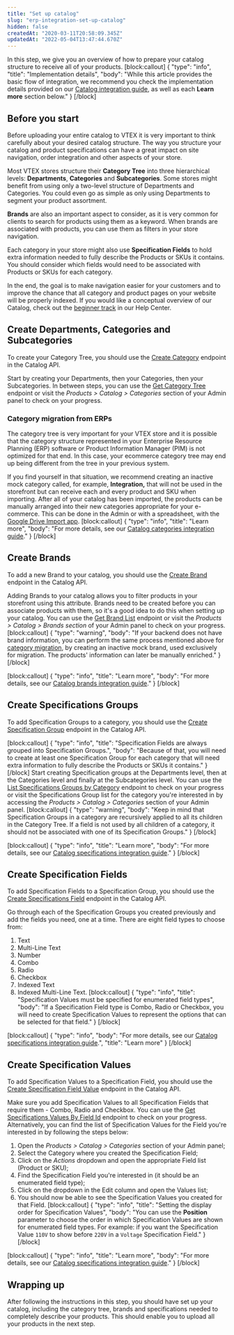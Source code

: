 ```yaml
---
title: "Set up catalog"
slug: "erp-integration-set-up-catalog"
hidden: false
createdAt: "2020-03-11T20:58:09.345Z"
updatedAt: "2022-05-04T13:47:44.670Z"
---
```

In this step, we give you an overview of how to prepare your catalog structure to receive all of your products.
[block:callout]
{
  "type": "info",
  "title": "Implementation details",
  "body": "While this article provides the basic flow of integration, we recommend you check the implementation details provided on our [Catalog integration guide](https://developers.vtex.com/vtex-rest-api/docs/catalog-integration), as well as each **Learn more** section below."
}
[/block]
## Before you start

Before uploading your entire catalog to VTEX it is very important to think carefully about your desired catalog structure. The way you structure your catalog and product specifications can have a great impact on site navigation, order integration and other aspects of your store.

Most VTEX stores structure their **Category Tree** into three hierarchical levels: **Departments**, **Categories** and **Subcategories**. Some stores might benefit from using only a two-level structure of Departments and Categories. You could even go as simple as only using Departments to segment your product assortment.

**Brands** are also an important aspect to consider, as it is very common for clients to search for products using them as a keyword. When brands are associated with products, you can use them as filters in your store navigation.

Each category in your store might also use **Specification Fields** to hold extra information needed to fully describe the Products or SKUs it contains. You should consider which fields would need to be associated with Products or SKUs for each category.

In the end, the goal is to make navigation easier for your customers and to improve the chance that all category and product pages on your website will be properly indexed. If you would like a conceptual overview of our Catalog, check out the [beginner track](https://help.vtex.com/tracks/catalog-101--5AF0XfnjfWeopIFBgs3LIQ/3rA2tTpIoEXdv2nzC27zxR) in our Help Center.

## Create Departments, Categories and Subcategories

To create your Category Tree, you should use the [Create Category](https://developers.vtex.com/vtex-rest-api/reference/catalog-api-post-category) endpoint in the Catalog API. 

Start by creating your Departments, then your Categories, then your Subcategories. In between steps, you can use the [Get Category Tree](https://developers.vtex.com/vtex-rest-api/reference/catalog-api-get-category-tree) endpoint or visit the *Products > Catalog > Categories* section of your Admin panel to check on your progress. 


### Category migration from ERPs

The category tree is very important for your VTEX store and it is possible that the category structure represented in your Enterprise Resource Planning (ERP) software or Product Information Manager (PIM) is not optimized for that end. In this case, your ecommerce category tree may end up being different from the tree in your previous system.

If you find yourself in that situation, we recommend creating an inactive mock category called, for example, **Integration,** that will not be used in the storefront but can receive each and every product and SKU when importing. After all of your catalog has been imported, the products can be manually arranged into their new categories appropriate for your e-commerce. This can be done in the Admin or with a spreadsheet, with the [Google Drive Import app](https://github.com/vtex-apps/google-import).
[block:callout]
{
  "type": "info",
  "title": "Learn more",
  "body": "For more details, see our [Catalog categories integration guide](https://developers.vtex.com/vtex-rest-api/docs/categories)."
}
[/block]
## Create Brands

To add a new Brand to your catalog, you should use the [Create Brand](https://developers.vtex.com/vtex-rest-api/reference/catalog-api-post-brand) endpoint in the Catalog API. 

Adding Brands to your catalog allows you to filter products in your storefront using this attribute. Brands need to be created before you can associate products with them, so it's a good idea to do this when setting up your catalog. You can use the [Get Brand List](https://developers.vtex.com/vtex-rest-api/reference/catalog-api-get-brand-list) endpoint or visit the *Products > Catalog > Brands section* of your Admin panel to check on your progress.
[block:callout]
{
  "type": "warning",
  "body": "If your backend does not have brand information, you can perform the same process mentioned above for [category migration](https://developers.vtex.com/vtex-rest-api/docs/erp-integration-set-up-catalog#category-migration-from-erps), by creating an inactive mock brand, used exclusively for migration. The products' information can later be manually enriched."
}
[/block]

[block:callout]
{
  "type": "info",
  "title": "Learn more",
  "body": "For more details, see our [Catalog brands integration guide](https://developers.vtex.com/vtex-rest-api/docs/brands)."
}
[/block]
## Create Specifications Groups

To add Specification Groups to a category, you should use the [Create Specification Group](https://developers.vtex.com/vtex-rest-api/reference/specificationgroupinsert2) endpoint in the Catalog API.

[block:callout]
{
  "type": "info",
  "title": "Specification Fields are always grouped into Specification Groups.",
  "body": "Because of that, you will need to create at least one Specification Group for each category that will need extra information to fully describe the Products or SKUs it contains."
}
[/block]
Start creating Specification groups at the Departments level, then at the Categories level and finally at the Subcategories level. You can use the [List Specifications Groups by Category](https://developers.vtex.com/vtex-rest-api/reference/catalog-api-post-specification-group) endpoint to check on your progress or visit the Specifications Group list for the category you're interested in by accessing the *Products > Catalog > Categories* section of your Admin panel.
[block:callout]
{
  "type": "warning",
  "body": "Keep in mind that Specification Groups in a category are recursively applied to all its children in the Category Tree. If a field is not used by all children of a category, it should not be associated with one of its Specification Groups."
}
[/block]

[block:callout]
{
  "type": "info",
  "title": "Learn more",
  "body": "For more details, see our [Catalog specifications integration guide](https://developers.vtex.com/vtex-rest-api/docs/specifications)."
}
[/block]
## Create Specification Fields

To add Specification Fields to a Specification Group, you should use the [Create Specifications Field](https://developers.vtex.com/vtex-rest-api/reference/catalog-api-post-specification-field) endpoint in the Catalog API.

Go through each of the Specification Groups you created previously and add the fields you need, one at a time. There are eight field types to choose from: 

1. Text
2. Multi-Line Text
3. Number
4. Combo
5. Radio
6. Checkbox
7. Indexed Text
8. Indexed Multi-Line Text.
[block:callout]
{
  "type": "info",
  "title": "Specification Values must be specified for enumerated field types",
  "body": "If a Specification Field type is Combo, Radio or Checkbox, you will need to create Specification Values to represent the options that can be selected for that field."
}
[/block]

[block:callout]
{
  "type": "info",
  "body": "For more details, see our [Catalog specifications integration guide](https://developers.vtex.com/vtex-rest-api/docs/specifications).",
  "title": "Learn more"
}
[/block]
## Create Specification Values

To add Specification Values to a Specification Field, you should use the [Create Specification Field Value](https://developers.vtex.com/vtex-rest-api/reference/catalog-api-post-specification-field-value) endpoint in the Catalog API.

Make sure you add Specification Values to all Specification Fields that require them - Combo, Radio and Checkbox. You can use the [Get Specifications Values By Field Id](https://developers.vtex.com/vtex-rest-api/reference/catalog-api-get-specification-field-value-fieldid) endpoint to check on your progress. Alternatively, you can find the list of Specification Values for the Field you're interested in by following the steps below:

1. Open the *Products > Catalog > Categories* section of your Admin panel;
2. Select the Category where you created the Specification Field;
3. Click on the *Actions* dropdown and open the appropriate Field list (Product or SKU);
4. Find the Specification Field you're interested in (it should be an enumerated field type);
5. Click on the dropdown in the Edit column and open the Values list;
6. You should now be able to see the Specification Values you created for that Field.
[block:callout]
{
  "type": "info",
  "title": "Setting the display order for Specification Values",
  "body": "You can use the **Position** parameter to choose the order in which Specification Values are shown for enumerated field types. For example: if you want the Specification Value `110V` to show before `220V` in a `Voltage` Specification Field."
}
[/block]

[block:callout]
{
  "type": "info",
  "title": "Learn more",
  "body": "For more details, see our [Catalog specifications integration guide](https://developers.vtex.com/vtex-rest-api/docs/specifications)."
}
[/block]
## Wrapping up

After following the instructions in this step, you should have set up your catalog, including the category tree, brands and specifications needed to completely describe your products. This should enable you to upload all your products in the next step.
